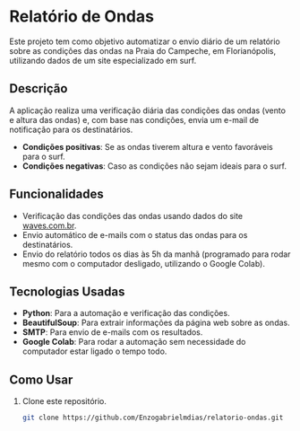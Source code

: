 # Relatório de Ondas

Este projeto tem como objetivo automatizar o envio diário de um relatório sobre as condições das ondas na Praia do Campeche, em Florianópolis, utilizando dados de um site especializado em surf.

## Descrição

A aplicação realiza uma verificação diária das condições das ondas (vento e altura das ondas) e, com base nas condições, envia um e-mail de notificação para os destinatários.

- **Condições positivas**: Se as ondas tiverem altura e vento favoráveis para o surf.
- **Condições negativas**: Caso as condições não sejam ideais para o surf.

## Funcionalidades

- Verificação das condições das ondas usando dados do site [waves.com.br](https://www.waves.com.br).
- Envio automático de e-mails com o status das ondas para os destinatários.
- Envio do relatório todos os dias às 5h da manhã (programado para rodar mesmo com o computador desligado, utilizando o Google Colab).

## Tecnologias Usadas

- **Python**: Para a automação e verificação das condições.
- **BeautifulSoup**: Para extrair informações da página web sobre as ondas.
- **SMTP**: Para envio de e-mails com os resultados.
- **Google Colab**: Para rodar a automação sem necessidade do computador estar ligado o tempo todo.

## Como Usar

1. Clone este repositório.
   ```bash
   git clone https://github.com/Enzogabrielmdias/relatorio-ondas.git
